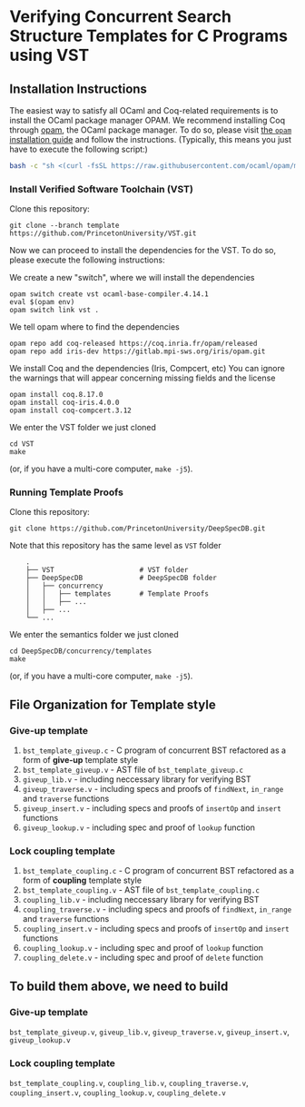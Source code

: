 # Verifying Concurrent Search Structure Templates for C Programs using VST

## Installation Instructions
The easiest way to satisfy all OCaml and Coq-related requirements is to install the OCaml package manager OPAM.
We recommend installing Coq through [opam](https://opam.ocaml.org), the OCaml package manager.
To do so, please visit [the `opam` installation guide](https://opam.ocaml.org/doc/Install.html) and follow the instructions.
(Typically, this means you just have to execute the following script:)
```bash
bash -c "sh <(curl -fsSL https://raw.githubusercontent.com/ocaml/opam/master/shell/install.sh)"
```

### Install Verified Software Toolchain (VST) 

Clone this repository:
```
git clone --branch template https://github.com/PrincetonUniversity/VST.git
```
Now we can proceed to install the dependencies for the VST.
To do so, please execute the following instructions:

We create a new "switch", where we will install the dependencies
```
opam switch create vst ocaml-base-compiler.4.14.1
eval $(opam env)
opam switch link vst .
```

We tell opam where to find the dependencies
```
opam repo add coq-released https://coq.inria.fr/opam/released
opam repo add iris-dev https://gitlab.mpi-sws.org/iris/opam.git
```

We install Coq and the dependencies (Iris, Compcert, etc)
You can ignore the warnings that will appear concerning missing fields and the license
```
opam install coq.8.17.0
opam install coq-iris.4.0.0
opam install coq-compcert.3.12
```

We enter the VST folder we just cloned
```
cd VST
make
```
(or, if you have a multi-core computer, `make -j5`).

### Running Template Proofs
 
Clone this repository:
```
git clone https://github.com/PrincetonUniversity/DeepSpecDB.git
```

Note that this repository has the same level as `VST` folder 
```
    .
    ├── VST                     # VST folder
    ├── DeepSpecDB              # DeepSpecDB folder
    │   ├── concurrency         
    │   │   ├── templates       # Template Proofs
    │   │   ├── ...             
    │   ├── ...              
    └── ...
```

We enter the semantics folder we just cloned
```
cd DeepSpecDB/concurrency/templates
make
```
(or, if you have a multi-core computer, `make -j5`).


## File Organization for Template style

### Give-up template
1. `bst_template_giveup.c` - C program of concurrent BST refactored as a form of **give-up** template style
2. `bst_template_giveup.v` - AST file of `bst_template_giveup.c`
3. `giveup_lib.v` - including neccessary library for verifying BST 
4. `giveup_traverse.v` - including specs and proofs of `findNext`, `in_range` and `traverse` functions
5. `giveup_insert.v` - including specs and proofs of `insertOp` and `insert` functions
6. `giveup_lookup.v` - including spec and proof of `lookup` function
### Lock coupling template
1. `bst_template_coupling.c` - C program of concurrent BST refactored as a form of **coupling** template style
2. `bst_template_coupling.v` - AST file of `bst_template_coupling.c`
3. `coupling_lib.v` - including neccessary library for verifying BST 
4. `coupling_traverse.v` - including specs and proofs of `findNext`, `in_range` and `traverse` functions
5. `coupling_insert.v` - including specs and proofs of `insertOp` and `insert` functions
6. `coupling_lookup.v` - including spec and proof of `lookup` function
7. `coupling_delete.v` - including spec and proof of `delete` function

## To build them above, we need to build 
### Give-up template
`bst_template_giveup.v`, `giveup_lib.v`, `giveup_traverse.v`, `giveup_insert.v`, `giveup_lookup.v`
### Lock coupling template
`bst_template_coupling.v`, `coupling_lib.v`, `coupling_traverse.v`, `coupling_insert.v`, `coupling_lookup.v`, `coupling_delete.v`
